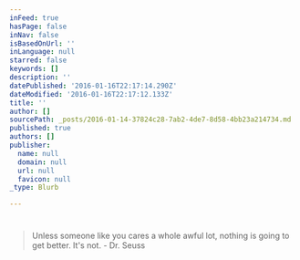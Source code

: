 ```yaml
---
inFeed: true
hasPage: false
inNav: false
isBasedOnUrl: ''
inLanguage: null
starred: false
keywords: []
description: ''
datePublished: '2016-01-16T22:17:14.290Z'
dateModified: '2016-01-16T22:17:12.133Z'
title: ''
author: []
sourcePath: _posts/2016-01-14-37824c28-7ab2-4de7-8d58-4bb23a214734.md
published: true
authors: []
publisher:
  name: null
  domain: null
  url: null
  favicon: null
_type: Blurb

---
```

# 
> 
> ## 
> 
> Unless someone like you cares a whole awful lot, nothing is going to get better. It's not. - Dr. Seuss